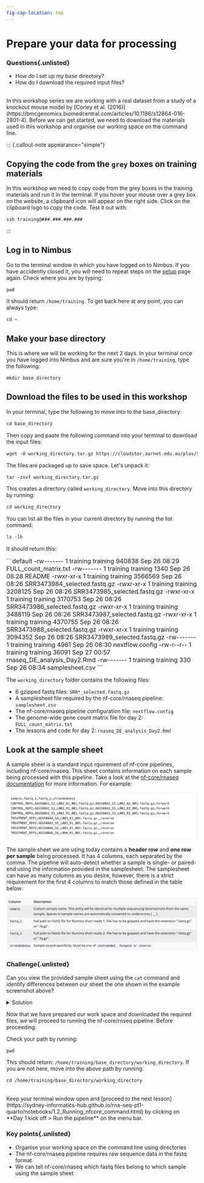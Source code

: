 ```yaml
---
fig-cap-location: top
---
```


# **Prepare your data for processing**

<div class="questions">

### **Questions**{.unlisted}
- How do I set up my base directory?
- How do I download the required input files?
</div>  
</br>
In this workshop series we are working with a real dataset from a study of a knockout mouse model by [Corley et al. (2016)](https://bmcgenomics.biomedcentral.com/articles/10.1186/s12864-016-2801-4). Before we can get started, we need to download the materials used in this workshop and organise our working space on the command line.  

::: {.callout-note appearance="simple"}
## Copying the code from the `grey` boxes on training materials
In this workshop we need to copy code from the grey boxes in the training materials and run it in the terminal. If you hover your mouse over a grey box on the website, a clipboard icon will appear on the right side. Click on the clipboard logo to copy the code. Test it out with: 

```default
ssh training@###.###.###.###
```
:::

## **Log in to Nimbus**
Go to the terminal window in which you have logged on to Nimbus. If you have accidently closed it, you will need to repeat steps on the [setup](https://sydney-informatics-hub.github.io/rna-seq-pt1-quarto/setup.html) page again. Check where you are by typing:
```default
pwd
```
It should return `/home/training`. To get back here at any point, you can always type:
```default
cd ~
```

## **Make your base directory**
This is where we will be working for the next 2 days. In your terminal once you have logged into Nimbus and are sure you're in `/home/training`, type the following: 
```default
mkdir base_directory
```

## **Download the files to be used in this workshop**
In your terminal, type the following to move into to the base_directory:
```default
cd base_directory
```
Then copy and paste the following command into your terminal to download the input files: 

```default
wget -O working_directory.tar.gz https://cloudstor.aarnet.edu.au/plus/s/xveu7WCIdj7bk6c/download
```

The files are packaged up to save space. Let's unpack it:

```default
tar -zxvf working_directory.tar.gz
```

This creates a directory called `working_directory`. Move into this directory by running:
```default
cd working_directory
```

You can list all the files in your current directory by running the list command: 
```default
ls -lh
```

It should return this: 

<font size="3">
```default
-rw------- 1 training training  940838 Sep 26 08:29 FULL_count_matrix.txt
-rw------- 1 training training    1340 Sep 26 08:28 README
-rwxr-xr-x 1 training training 3566569 Sep 26 08:26 SRR3473984_selected.fastq.gz
-rwxr-xr-x 1 training training 3208125 Sep 26 08:26 SRR3473985_selected.fastq.gz
-rwxr-xr-x 1 training training 3170753 Sep 26 08:26 SRR3473986_selected.fastq.gz
-rwxr-xr-x 1 training training 3488119 Sep 26 08:26 SRR3473987_selected.fastq.gz
-rwxr-xr-x 1 training training 4370755 Sep 26 08:26 SRR3473988_selected.fastq.gz
-rwxr-xr-x 1 training training 3094352 Sep 26 08:26 SRR3473989_selected.fastq.gz
-rw------- 1 training training    4961 Sep 26 08:30 nextflow.config
-rw-r--r-- 1 training training   36091 Sep 27 00:57 rnaseq_DE_analysis_Day2.Rmd
-rw------- 1 training training     330 Sep 26 08:34 samplesheet.csv
```
</font>

The `working_directory` folder contains the following files:  

* 6 gzipped fastq files: `SRR*_selected.fastq.gz`
* A samplesheet file required by the nf-core/rnaseq pipeline: `samplesheet.csv`
* The nf-core/rnaseq pipeline configuration file: `nextflow.config`  
* The genome-wide gene count matrix file for day 2: `FULL_count_matrix.txt`  
* The lessons and code for day 2: `rnaseq_DE_analysis_Day2.Rmd` 

## **Look at the sample sheet**

A sample sheet is a standard input rquirement of nf-core pipelines, including nf-core/rnaseq. This sheet contains information on each sample being processed with this pipeline. Take a look at the [nf-core/rnaseq documentation](https://nf-co.re/rnaseq/3.7/usage#samplesheet-input) for more information. For example:

![](/fig/elaborate_samplesheet.png)

The sample sheet we are using today contains a **header row** and **one row per sample** being processed. It has 4 columns, each separated by the comma. The pipeline will auto-detect whether a sample is single- or paired-end using the information provided in the samplesheet. The samplesheet can have as many columns as you desire, however, there is a strict requirement for the first 4 columns to match those defined in the table below: 

![](/fig/samplesheet_description.png)

<div class="challenge">

### **Challenge**{.unlisted}

Can you view the provided sample sheet using the `cat` command and identify differences between our sheet the one shown in the example screenshot above?

<details>
<summary>Solution</summary>

View samplesheet.csv by running: 
```default
cat ~/base_directory/working_directory/samplesheet.csv 
```

Our sample sheet looks like this:
![Today's samplesheet](/fig/our_samplesheet_final.png){width=70%}

Both sample sheets contain 6 samples. However, the example samplesheet consists of both single- and paired-end data for the control samples and TREATMENT_REP3 has been sequenced twice. 

Our sample sheet is a lot simpler, with only single-end reads. Note that the column for the reverse-reads is empty in our sample sheet.  

</details>
</div>  

Now that we have prepared our work space and downloaded the required files, we will proceed to running the nf-core/rnseq pipeline. Before proceeding: 

Check your path by running:
```default
pwd
```
This should return: `/home/training/base_directory/working_directory`. If you are not here, move into the above path by running:
```default
cd /home/training/base_directory/working_directory
```
</br>
Keep your terminal window open and [proceed to the next lesson](https://sydney-informatics-hub.github.io/rna-seq-pt1-quarto/notebooks/1.2_Running_nfcore_command.html) by clicking on **Day 1 kick off > Run the pipeline** on the menu bar. 

<div class="keypoints">

### **Key points**{.unlisted}

* Organise your working space on the command line using directories 
* The nf-core/rnaseq pipeline requires raw sequence data in the fastq format 
* We can tell nf-core/rnaseq which fastq files belong to which sample using the sample sheet 

</div>  

